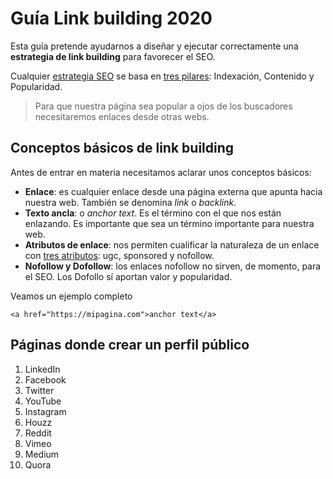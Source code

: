 


# Guía Link building 2020

Esta guía pretende ayudarnos a diseñar y ejecutar correctamente una **estrategia de link building** para favorecer el SEO.

Cualquier [estrategia SEO](https://emirodgar.com/estrategia-seo) se basa en [tres pilares](https://emirodgar.com/pilares-seo): Indexación, Contenido y Popularidad.

> Para que nuestra página sea popular a ojos de los buscadores necesitaremos enlaces desde otras webs.

## Conceptos básicos de link building

Antes de entrar en materia necesitamos aclarar unos conceptos básicos:

- **Enlace**: es cualquier enlace desde una página externa que apunta hacia nuestra web. También se denomina *link* o *backlink*.
- **Texto ancla**: o *anchor text*. Es el término con el que nos están enlazando. Es importante que sea un término importante para nuestra web. 
- **Atributos de enlace**: nos permiten cualificar la naturaleza de un enlace con [tres atributos](https://emirodgar.com/atributos-enlaces-google): ugc, sponsored y nofollow.
- **Nofollow y Dofollow**: los enlaces nofollow no sirven, de momento, para el SEO. Los Dofollo sí aportan valor y popularidad.

Veamos un ejemplo completo

```
<a href="https://mipagina.com">anchor text</a>
```

## Páginas donde crear un perfil público

1.  LinkedIn
2.  Facebook
3.  Twitter
4.  YouTube
5.  Instagram
6.  Houzz
7.  Reddit
8.  Vimeo
9.  Medium
10. Quora 
<!--stackedit_data:
eyJoaXN0b3J5IjpbLTEzNTIxODI4OTcsMTY3OTUyODU2LC0xMj
MxOTAxODcsLTE1MDIxMjg5OTldfQ==
-->